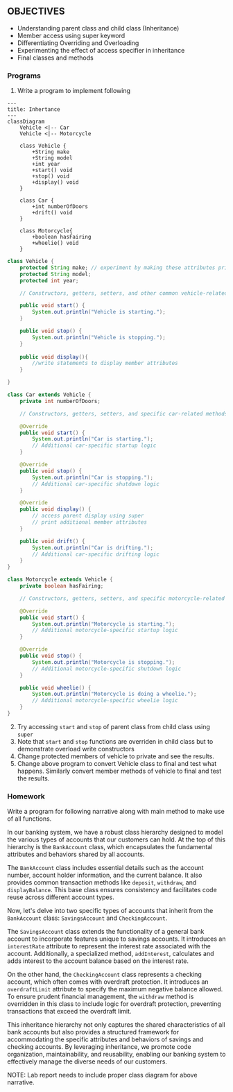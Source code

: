 ## OBJECTIVES
- Understanding parent class and child class (Inheritance)
- Member access using super keyword
- Differentiating Overriding and Overloading
- Experimenting the effect of access specifier in inheritance 
- Final classes and methods

### Programs
1. Write a program to implement following 
```mermaid
---
title: Inhertance 
---
classDiagram
	Vehicle <|-- Car
	Vehicle <|-- Motorcycle
	
	class Vehicle {
	    +String make
	    +String model
	    +int year
	    +start() void
	    +stop() void
	    +display() void
	}
	
	class Car {
	    +int numberOfDoors
	    +drift() void
	}
	
	class Motorcycle{
	    +boolean hasFairing
	    +wheelie() void
	}
```

```java 
class Vehicle {
    protected String make; // experiment by making these attributes private
    protected String model;
    protected int year;

    // Constructors, getters, setters, and other common vehicle-related methods

    public void start() {
        System.out.println("Vehicle is starting.");
    }

    public void stop() {
        System.out.println("Vehicle is stopping.");
    }
    
    public void display(){
	    //write statements to display member attributes 
    }

}

class Car extends Vehicle {
    private int numberOfDoors;

    // Constructors, getters, setters, and specific car-related methods

    @Override
    public void start() {
        System.out.println("Car is starting.");
        // Additional car-specific startup logic
    }

    @Override
    public void stop() {
        System.out.println("Car is stopping.");
        // Additional car-specific shutdown logic
    }

	@Override
    public void display() {
        // access parent display using super
        // print additional member attributes 
    }

    public void drift() {
        System.out.println("Car is drifting.");
        // Additional car-specific drifting logic
    }
}

class Motorcycle extends Vehicle {
    private boolean hasFairing;

    // Constructors, getters, setters, and specific motorcycle-related methods

    @Override
    public void start() {
        System.out.println("Motorcycle is starting.");
        // Additional motorcycle-specific startup logic
    }

    @Override
    public void stop() {
        System.out.println("Motorcycle is stopping.");
        // Additional motorcycle-specific shutdown logic
    }

    public void wheelie() {
        System.out.println("Motorcycle is doing a wheelie.");
        // Additional motorcycle-specific wheelie logic
    }
}
```
2. Try accessing ```start``` and ```stop``` of parent class from child class using ```super```
3. Note that ```start``` and ```stop``` functions are overriden in child class but to demonstrate overload write constructors
4. Change protected members of vehicle to private and see the results.
5. Change above program to convert Vehicle class to final and test what happens. Similarly convert member methods of vehicle to final and test the results.
### Homework 
Write a program for following narrative along with main method to make use of all functions. 

In our banking system, we have a robust class hierarchy designed to model the various types of accounts that our customers can hold. At the top of this hierarchy is the `BankAccount` class, which encapsulates the fundamental attributes and behaviors shared by all accounts.

The `BankAccount` class includes essential details such as the account number, account holder information, and the current balance. It also provides common transaction methods like `deposit`, `withdraw`, and `displayBalance`. This base class ensures consistency and facilitates code reuse across different account types.

Now, let's delve into two specific types of accounts that inherit from the `BankAccount` class: `SavingsAccount` and `CheckingAccount`.

The `SavingsAccount` class extends the functionality of a general bank account to incorporate features unique to savings accounts. It introduces an `interestRate` attribute to represent the interest rate associated with the account. Additionally, a specialized method, `addInterest`, calculates and adds interest to the account balance based on the interest rate.

On the other hand, the `CheckingAccount` class represents a checking account, which often comes with overdraft protection. It introduces an `overdraftLimit` attribute to specify the maximum negative balance allowed. To ensure prudent financial management, the `withdraw` method is overridden in this class to include logic for overdraft protection, preventing transactions that exceed the overdraft limit.

This inheritance hierarchy not only captures the shared characteristics of all bank accounts but also provides a structured framework for accommodating the specific attributes and behaviors of savings and checking accounts. By leveraging inheritance, we promote code organization, maintainability, and reusability, enabling our banking system to effectively manage the diverse needs of our customers.

NOTE: Lab report needs to include proper class diagram for above narrative.

